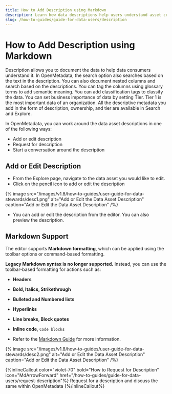 ```yaml
---
title: How to Add Description using Markdown
description: Learn how data descriptions help users understand asset context, structure, and lineage across your catalog.
slug: /how-to-guides/guide-for-data-users/description
---
```


# How to Add Description using Markdown

Description allows you to document the data to help data consumers understand it. In OpenMetadata, the search option also searches based on the text in the description. You can also document nested columns and search based on the descriptions. You can tag the columns using glossary terms to add semantic meaning. You can add classification tags to classify the data. You can set business importance of data by setting Tier. Tier 1 is the most important data of an organization. All the descriptive metadata you add in the form of description, ownership, and tier are available in Search and Explore.

In OpenMetadata, you can work around the data asset descriptions in one of the following ways:
- Add or edit description
- Request for description
- Start a conversation around the description

## Add or Edit Description
- From the Explore page, navigate to the data asset you would like to edit.
- Click on the pencil icon to add or edit the description

{% image
src="/images/v1.8/how-to-guides/user-guide-for-data-stewards/desc1.png"
alt="Add or Edit the Data Asset Description"
caption="Add or Edit the Data Asset Description"
/%}

- You can add or edit the description from the editor. You can also preview the description.

## Markdown Support

The editor supports **Markdown formatting**, which can be applied using the toolbar options or command-based formatting.

**Legacy Markdown syntax is no longer supported.** Instead, you can use the toolbar-based formatting for actions such as:

- **Headers**
- **Bold, Italics, Strikethrough**
- **Bulleted and Numbered lists**
- **Hyperlinks**
- **Line breaks, Block quotes**
- **Inline code**, `Code blocks`

- Refer to the [Markdown Guide](https://www.markdownguide.org/cheat-sheet/) for more information.

{% image
src="/images/v1.8/how-to-guides/user-guide-for-data-stewards/desc2.png"
alt="Add or Edit the Data Asset Description"
caption="Add or Edit the Data Asset Description"
/%}

{%inlineCallout
  color="violet-70"
  bold="How to Request for Description"
  icon="MdArrowForward"
  href="/how-to-guides/guide-for-data-users/request-description"%}
  Request for a description and discuss the same within OpenMetadata
{%/inlineCallout%}